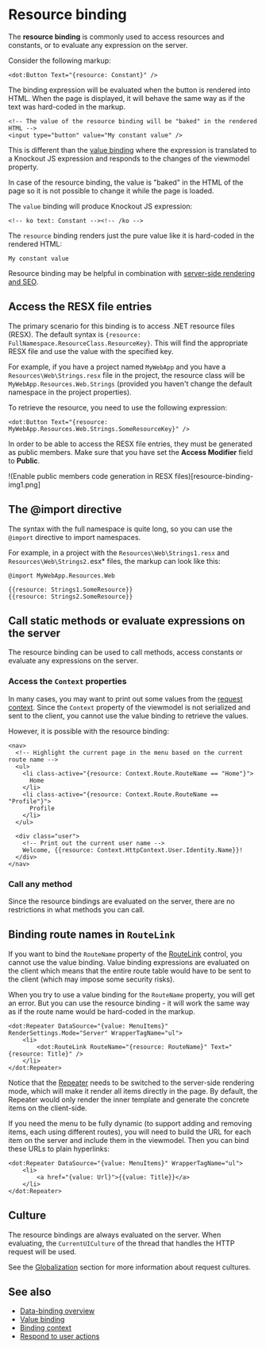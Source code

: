 # Resource binding

The **resource binding** is commonly used to access resources and constants, or to evaluate any expression on the server. 

Consider the following markup:

```DOTHTML
<dot:Button Text="{resource: Constant}" />
``` 

The binding expression will be evaluated when the button is rendered into HTML. When the page is displayed, it will behave the same way as if the text was hard-coded in the markup. 

```DOTHTML
<!-- The value of the resource binding will be "baked" in the rendered HTML -->
<input type="button" value="My constant value" />
```

This is different than the [value binding](~/pages/concepts/data-binding/value-binding) where the expression is translated to a Knockout JS expression and responds to the changes of the viewmodel property.

In case of the resource binding, the value is "baked" in the HTML of the page so it is not possible to change it while the page is loaded.

The `value` binding will produce Knockout JS expression:

```DOTHTML
<!-- ko text: Constant --><!-- /ko -->
```

The `resource` binding renders just the pure value like it is hard-coded in the rendered HTML:

```
My constant value
```

Resource binding may be helpful in combination with [server-side rendering and SEO](~/pages/concepts/server-side-rendering).

## Access the RESX file entries

The primary scenario for this binding is to access .NET resource files (RESX). The default syntax is `{resource: FullNamespace.ResourceClass.ResourceKey}`. 
This will find the appropriate RESX file and use the value with the specified key.

For example, if you have a project named `MyWebApp` and you have a `Resources\Web\Strings.resx` file in the project, the resource class will 
be `MyWebApp.Resources.Web.Strings` (provided you haven't change the default namespace in the project properties). 

To retrieve the resource, you need to use the following expression:
```DOTHTML
<dot:Button Text="{resource: MyWebApp.Resources.Web.Strings.SomeResourceKey}" />
```

In order to be able to access the RESX file entries, they must be generated as public members. Make sure that you have set the __Access Modifier__ field to **Public**.

!(Enable public members code generation in RESX files)[resource-binding-img1.png]

## The @import directive

The syntax with the full namespace is quite long, so you can use the `@import` directive to import namespaces.

For example, in a project with the `Resources\Web\Strings1.resx` and `Resources\Web\Strings2.`esx* files, the markup can look like this:

```DOTHTML
@import MyWebApp.Resources.Web

{{resource: Strings1.SomeResource}}
{{resource: Strings2.SomeResource}}
```

## Call static methods or evaluate expressions on the server

The resource binding can be used to call methods, access constants or evaluate any expressions on the server.

### Access the `Context` properties

In many cases, you may want to print out some values from the [request context](~/pages/concepts/viewmodels/request-context). Since the `Context` property of the viewmodel is not serialized and sent to the client, you cannot use the value binding to retrieve the values. 

However, it is possible with the resource binding:

```DOTHTML
<nav>
  <!-- Highlight the current page in the menu based on the current route name -->
  <ul>
    <li class-active="{resource: Context.Route.RouteName == "Home"}">
      Home
    </li>
    <li class-active="{resource: Context.Route.RouteName == "Profile"}">
      Profile
    </li>
  </ul>

  <div class="user">
    <!-- Print out the current user name -->
    Welcome, {{resource: Context.HttpContext.User.Identity.Name}}!
  </div>
</nav>
```

### Call any method

Since the resource bindings are evaluated on the server, there are no restrictions in what methods you can call. 

## Binding route names in `RouteLink`

If you want to bind the `RouteName` property of the [RouteLink](~/controls/builtin/RouteLink) control, you cannot use the value binding. Value binding expressions are evaluated on the client which means that the entire route table would have to be sent to the client (which may impose some security risks). 

When you try to use a value binding for the `RouteName` property, you will get an error. But you can use the resource binding - it will work the same way as if the route name would be hard-coded in the markup.

```DOTHTML
<dot:Repeater DataSource="{value: MenuItems}" RenderSettings.Mode="Server" WrapperTagName="ul">
    <li>
        <dot:RouteLink RouteName="{resource: RouteName}" Text="{resource: Title}" />
    </li>
</dot:Repeater>
```

Notice that the [Repeater](~/controls/builtin/Repeater) needs to be switched to the server-side rendering mode, which will make it render all items directly in the page. By default, the Repeater would only render the inner template and generate the concrete items on the client-side.

If you need the menu to be fully dynamic (to support adding and removing items, each using different routes), you will need to build the URL for each item on the server and include them in the viewmodel. Then you can bind these URLs to plain hyperlinks:

```DOTHTML
<dot:Repeater DataSource="{value: MenuItems}" WrapperTagName="ul">
    <li>
        <a href="{value: Url}">{{value: Title}}</a>
    </li>
</dot:Repeater>
```

## Culture

The resource bindings are always evaluated on the server. When evaluating, the `CurrentUICulture` of the thread that handles the HTTP request will be used. 
 
See the [Globalization](~/pages/concepts/localization-and-cultures/multi-language-applications) section for more information about request cultures.

## See also

* [Data-binding overview](~/pages/concepts/data-binding/overview)
* [Value binding](~/pages/concepts/data-binding/value-binding)
* [Binding context](~/pages/concepts/data-binding/binding-context)
* [Respond to user actions](~/pages/concepts/respond-to-user-actions/overview)